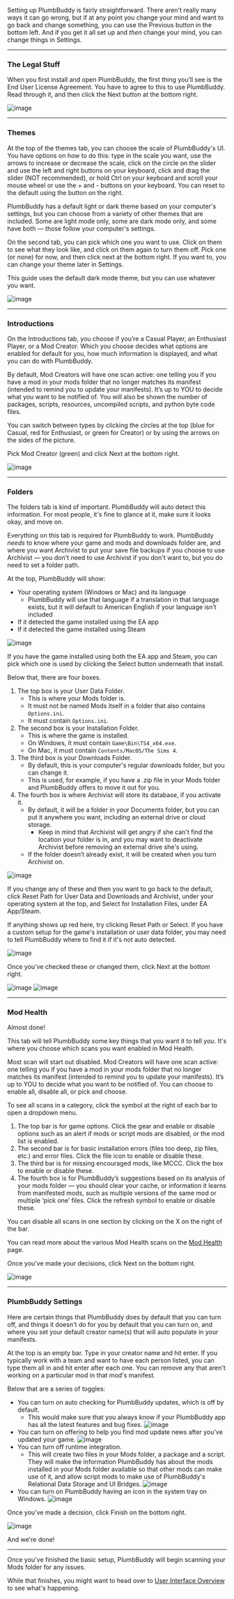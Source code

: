 Setting up PlumbBuddy is fairly straightforward. There aren't really many ways it can go wrong, but if at any point you change your mind and want to go back and change something, you can use the Previous button in the bottom left. And if you get it all set up and *then* change your mind, you can change things in Settings.

---

### The Legal Stuff

When you first install and open PlumbBuddy, the first thing you’ll see is the End User License Agreement. You have to agree to this to use PlumbBuddy. Read through it, and then click the Next button at the bottom right.

![image](/img/PB-EULA.png "An image of the top of the End User License Agreement, with the other tabs visible as a line of circles along the top")

---

### Themes

At the top of the themes tab, you can choose the scale of PlumbBuddy's UI. You have options on how to do this: type in the scale you want, use the arrows to increase or decrease the scale, click on the circle on the slider and use the left and right buttons on your keyboard, click and drag the slider (NOT recommended), or hold Ctrl on your keyboard and scroll your mouse wheel or use the + and - buttons on your keyboard. You can reset to the default using the button on the right.

PlumbBuddy has a default light or dark theme based on your computer's settings, but you can choose from a variety of other themes that are included. Some are light mode only, some are dark mode only, and some have both — those follow your computer's settings.

On the second tab, you can pick which one you want to use. Click on them to see what they look like, and click on them again to turn them off. Pick one (or none) for now, and then click next at the bottom right. If you want to, you can change your theme later in Settings.

This guide uses the default dark mode theme, but you can use whatever you want.

![image](/img/PB-theme-choice.png "An image with a slider at the top, with the number 75 above it, and some of the theme choices available in PlumbBuddy below")

---

### Introductions

On the Introductions tab, you choose if you’re a Casual Player, an Enthusiast Player, or a Mod Creator. Which you choose decides what options are enabled for default for you, how much information is displayed, and what you can do with PlumbBuddy.

By default, Mod Creators will have one scan active: one telling you if you have a mod in your mods folder that no longer matches its manifest (intended to remind you to update your manifests). It’s up to YOU to decide what you want to be notified of. You will also be shown the number of packages, scripts, resources, uncompiled scripts, and python byte code files.

You can switch between types by clicking the circles at the top (blue for Casual, red for Enthusiast, or green for Creator) or by using the arrows on the sides of the picture.

Pick Mod Creator (green) and click Next at the bottom right.

![image](/img/PB-creator-Bella.png "An image of the Introductions tab in PlumbBuddy. At the top are instructions to use the circles or arrows to choose. Below is an image of Bella Goth playing a video game, with a description of an mod creator in front: 'Hey, PlumbBuddy! You should probably just default all your health scans off for me unless I turn them on for myself. You and I both know I don't actually have time to play the game. 😂 Oh, and could you unlock your Creator Tools for me? I may need to update manifests in my mods.'")

---

### Folders

The folders tab is kind of important. PlumbBuddy will auto detect this information. For most people, it's fine to glance at it, make sure it looks okay, and move on.

Everything on this tab is required for PlumbBuddy to work. PlumbBuddy *needs* to know where your game and mods and downloads folder are, and where you want Archivist to put your save file backups if you choose to use Archivist — you don't need to use Archivist if you don't want to, but you do need to set a folder path.

At the top, PlumbBuddy will show:

* Your operating system (Windows or Mac) and its language
    * PlumbBuddy will use that language if a translation in that language exists, but it will default to American English if your language isn’t included
* If it detected the game installed using the EA app
* If it detected the game installed using Steam

![image](/img/PB-folders-OS.png "An image showing that the user is using Windows and English (Canade), with a Reset Paths button below, and the EA App, with a Select button below, and a Steam symbol to the right with no button below")

If you have the game installed using both the EA app and Steam, you can pick which one is used by clicking the Select button underneath that install.

Below that, there are four boxes.

1. The top box is your User Data Folder.
    * This is where your Mods folder is.
    * It must not be named Mods itself in a folder that also contains `Options.ini`.
    * It must contain `Options.ini`.
2. The second box is your Installation Folder.
    * This is where the game is installed.
    * On Windows, it must contain `Game\Bin\TS4_x64.exe`.
    * On Mac, it must contain `Contents/MacOS/The Sims 4`.
3. The third box is your Downloads Folder.
    * By default, this is your computer's regular downloads folder, but you can change it.
    * This is used, for example, if you have a .zip file in your Mods folder and PlumbBuddy offers to move it out for you.
4. The fourth box is where Archivist will store its database, if you activate it.
    * By default, it will be a folder in your Documents folder, but you can put it anywhere you want, including an external drive or cloud storage.
        * Keep in mind that Archivist will get angry if she can't find the location your folder is in, and you may want to deactivate Archivist before removing an external drive she's using.
    * If the folder doesn’t already exist, it will be created when you turn Archivist on.

![image](/img/PB-folders-files.png "An image of the folders as described above, with a Browse button to the right end of each box")

If you change any of these and then you want to go back to the default, click Reset Path for User Data and Downloads and Archivist, under your operating system at the top, and Select for Installation Files, under EA App/Steam.

If anything shows up red here, try clicking Reset Path or Select. If you have a custom setup for the game's installation or user data folder, you may need to tell PlumbBuddy where to find it if it's not auto detected.

![image](/img/PB-folders-error.png "An image of an invalid Download Folder path, with 'Bruh... there's not even a folder there' in red at the bottom")

Once you’ve checked these or changed them, click Next at the bottom right.

![image](/img/PB-folder-mac.png "An image of a Mac user's folder settings")
![image](/img/PB-folder-windows.png "An image of a Windows user's folder settings")

---

### Mod Health

Almost done!

This tab will tell PlumbBuddy some key things that you want it to tell *you*. It's where you choose which scans you want enabled in Mod Health.

Most scan will start out disabled. Mod Creators will have one scan active: one telling you if you have a mod in your mods folder that no longer matches its manifest (intended to remind you to update your manifests). It’s up to YOU to decide what you want to be notified of. You can choose to enable all, disable all, or pick and choose.

To see all scans in a category, click the symbol at the right of each bar to open a dropdown menu.

1. The top bar is for game options. Click the gear and enable or disable options such as an alert if mods or script mods are disabled, or the mod list is enabled.
2. The second bar is for basic installation errors (files too deep, zip files, etc.) and error files. Click the file icon to enable or disable these.
3. The third bar is for missing encouraged mods, like MCCC. Click the box to enable or disable these.
4. The fourth box is for PlumbBuddy’s suggestions based on its analysis of your mods folder — you should clear your cache, or information it learns from manifested mods, such as multiple versions of the same mod or multiple ‘pick one’ files. Click the refresh symbol to enable or disable these.

You can disable all scans in one section by clicking on the X on the right of the bar.

You can read more about the various Mod Health scans on the [Mod Health](https://plumbbuddy.app/text-guides/enthusiast-mod-health) page.

Once you've made your decisions, click Next on the bottom right.

![image](/img/PB-Setup-ModHealth-creator.png "An image of the Mod Health settings as described above: four bars, the two three empty, the third and fourth with coloured bubbles representing active Mod Health scans. At the right of each bar is an x for removing all scans and a symbol to click to open a dropdown menu. At the bottom are Enable All, Disable All, and Set Default buttons.")

---

### PlumbBuddy Settings

Here are certain things that PlumbBuddy does by default that you can turn off, and things it doesn't do for you by default that you can turn on, and where you set your default creator name(s) that will auto populate in your manifests.

At the top is an empty bar. Type in your creator name and hit enter. If you typically work with a team and want to have each person listed, you can type them all in and hit enter after each one. You can remove any that aren't working on a particular mod in that mod's manifest.

Below that are a series of toggles:

* You can turn on auto checking for PlumbBuddy updates, which is off by default.
    * This would make sure that you always know if your PlumbBuddy app has all the latest features and bug fixes.
![image](/img/auto-check-for-updates.png "Automatically check for updates")
* You can turn on offering to help you find mod update news after you’ve updated your game.
![image](/img/offer-mod-news.png "Offer to help find mod update news when the game is patched")
* You can turn off runtime integration.
    * This will create two files in your Mods folder, a package and a script. They will make the information PlumbBuddy has about the mods installed in your Mods folder available so that other mods can make use of it, and allow script mods to make use of PlumbBuddy's Relational Data Storage and UI Bridges.
![image](/img/enable-runtime.png "Enable runtime mod integration")
* You can turn on PlumbBuddy having an icon in the system tray on Windows.
![image](/img/show-icon-tray.png "Show an icon in the system tray")

Once you’ve made a decision, click Finish on the bottom right.

![image](/img/PB-PBsettings-creator.png "An image of the PlumbBuddy app settings, with 'Automatically check for updates' and 'Offer to find mod update news when the game is patched' toggled off,  'Enable runtime mod integration' toggled on, and 'Show an icon in the system tray' toggled off.")

And we're done!

---

Once you've finished the basic setup, PlumbBuddy will begin scanning your Mods folder for any issues. 

While that finishes, you might want to head over to [User Interface Overview](https://plumbbuddy.app/text-guides/creator-ui) to see what's happening.
